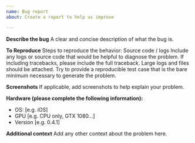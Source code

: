 ```yaml
---
name: Bug report
about: Create a report to help us improve

---
```


**Describe the bug**
A clear and concise description of what the bug is.

**To Reproduce**
Steps to reproduce the behavior:
Source code / logs
Include any logs or source code that would be helpful to diagnose the problem. If including tracebacks, please include the full traceback. Large logs and files should be attached. Try to provide a reproducible test case that is the bare minimum necessary to generate the problem.

**Screenshots**
If applicable, add screenshots to help explain your problem.

**Hardware (please complete the following information):**
 - OS: [e.g. iOS]
 - GPU [e.g. CPU only, GTX 1080...]
 - Version [e.g. 0.4.1]

**Additional context**
Add any other context about the problem here.
